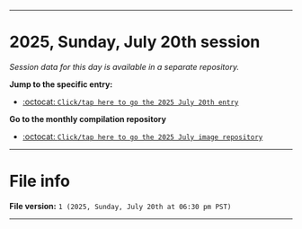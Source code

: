 
***

# 2025, Sunday, July 20th session

_Session data for this day is available in a separate repository._

**Jump to the specific entry:**

- [:octocat: `Click/tap here to go the 2025 July 20th entry`](https://github.com/seanpm2001/SeansLifeArchive_Images_ModernSmurfsVillage_Y2025_V7/tree/SeansLifeArchive_ModernSmurfsVillage_Y2025_V7_Main-dev/2025/07_July/20/)

**Go to the monthly compilation repository**

- [:octocat: `Click/tap here to go the 2025 July image repository`](https://github.com/seanpm2001/SeansLifeArchive_Images_ModernSmurfsVillage_Y2025_V7/)

***

# File info

**File version:** `1 (2025, Sunday, July 20th at 06:30 pm PST)`

***
